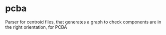 # pcba

Parser for centroid files, that generates a graph to check components are in the right orientation, for PCBA

